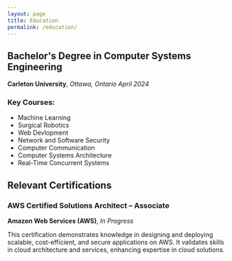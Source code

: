 ```yaml
---
layout: page
title: Education
permalink: /education/
---
```



## Bachelor's Degree in Computer Systems Engineering
**Carleton University**, *Ottawa, Ontario
April 2024*

### Key Courses:

- Machine Learning
- Surgical Robotics
- Web Devlopment
- Network and Software Security
- Computer Communication
- Computer Systems Architecture
- Real-Time Concurrent Systems



## Relevant Certifications

### AWS Certified Solutions Architect – Associate
**Amazon Web Services (AWS)**, *In Progress*

This certification demonstrates knowledge in designing and deploying scalable, cost-efficient, and secure applications on AWS. It validates skills in cloud architecture and services, enhancing expertise in cloud solutions.

